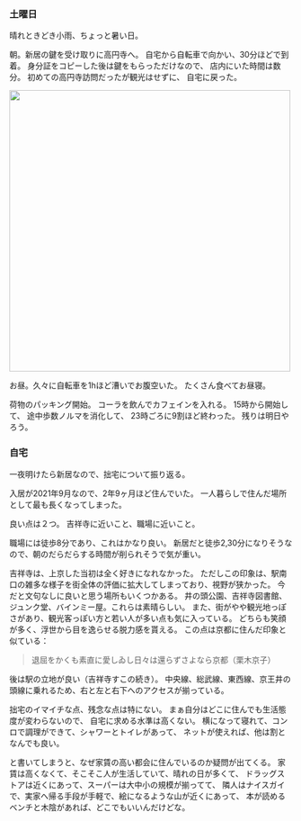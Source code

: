 ### 土曜日

晴れときどき小雨、ちょっと暑い日。

朝。新居の鍵を受け取りに高円寺へ。
自宅から自転車で向かい、30分ほどで到着。
身分証をコピーした後は鍵をもらっただけなので、
店内にいた時間は数分。
初めての高円寺訪問だったが観光はせずに、
自宅に戻った。

<img src="https://i.imgur.com/43EVMik.jpg" width="500">

お昼。久々に自転車を1hほど漕いでお腹空いた。
たくさん食べてお昼寝。

荷物のパッキング開始。
コーラを飲んでカフェインを入れる。
15時から開始して、
途中歩数ノルマを消化して、
23時ごろに9割ほど終わった。
残りは明日やろう。

### 自宅

一夜明けたら新居なので、拙宅について振り返る。

入居が2021年9月なので、2年9ヶ月ほど住んでいた。
一人暮らしで住んだ場所として最も長くなってしまった。

良い点は２つ。
吉祥寺に近いこと、職場に近いこと。

職場には徒歩8分であり、これはかなり良い。
新居だと徒歩2,30分になりそうなので、朝のだらだらする時間が削られそうで気が重い。

吉祥寺は、上京した当初は全く好きになれなかった。
ただしこの印象は、駅南口の雑多な様子を街全体の評価に拡大してしまっており、視野が狭かった。
今だと文句なしに良いと思う場所もいくつかある。
井の頭公園、吉祥寺図書館、ジュンク堂、バインミー屋。これらは素晴らしい。
また、街がやや観光地っぽさがあり、観光客っぽい方と若い人が多い点も気に入っている。
どちらも笑顔が多く、浮世から目を逸らせる脱力感を貰える。
この点は京都に住んだ印象と似ている：

> 退屈をかくも素直に愛しゐし日々は還らずさよなら京都（栗木京子）

後は駅の立地が良い（吉祥寺すこの続き）。
中央線、総武線、東西線、京王井の頭線に乗れるため、右と左と右下へのアクセスが揃っている。

拙宅のイマイチな点、残念な点は特にない。
まぁ自分はどこに住んでも生活態度が変わらないので、
自宅に求める水準は高くない。
横になって寝れて、コンロで調理ができて、シャワーとトイレがあって、
ネットが使えれば、他は割となんでも良い。

と書いてしまうと、なぜ家賃の高い都会に住んでいるのか疑問が出てくる。
家賃は高くなくて、そこそこ人が生活していて、晴れの日が多くて、
ドラッグストアは近くにあって、スーパーは大中小の規模が揃ってて、
隣人はナイスガイで、実家へ帰る手段が手軽で、絵になるような山が近くにあって、
本が読めるベンチと木陰があれば、どこでもいいんだけどな。
